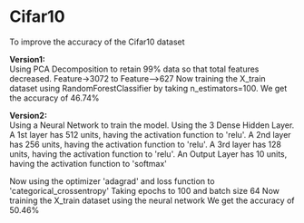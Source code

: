 # Cifar10
To improve the accuracy of the Cifar10 dataset

**Version1:** <br>
Using PCA Decomposition to retain 99% data so that total features decreased.
Feature->3072 to Feature-->627
Now training the X_train dataset using RandomForestClassifier by taking n_estimators=100.
We get the accuracy of 46.74%


**Version2:** <br>
Using a Neural Network to train the model.
Using the 3 Dense Hidden Layer.
A 1st layer has 512 units, having the activation function to 'relu'.
A 2nd layer has 256 units, having the activation function to 'relu'.
A 3rd layer has 128 units, having the activation function to 'relu'.
An Output Layer has 10 units, having the activation function to 'softmax'

Now using the optimizer 'adagrad' and loss function to 'categorical_crossentropy'
Taking epochs to 100 and batch size 64
Now training the X_train dataset using the neural network 
We get the accuracy of 50.46% 
